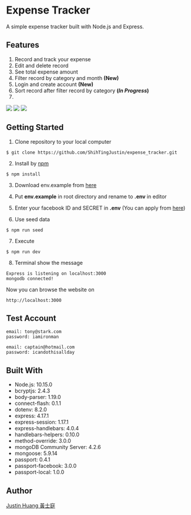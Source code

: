 # Expense Tracker
A simple expense tracker built with Node.js and Express.

## Features
1. Record and track your expense
2. Edit and delete record
3. See total expense amount
4. Filter record by category and month **(New)**
5. Login and create account **(New)**
6. Sort record after filter record by category  **(*In Progress*)**
7. 

![](https://i.imgur.com/YQt2csO.png)
![](https://i.imgur.com/jjL1W2A.jpg)
![](https://i.imgur.com/oNxKhLu.jpg)


## Getting Started
1. Clone repository to your local computer
```
$ git clone https://github.com/ShihTingJustin/expense_tracker.git
```
2. Install by [npm](https://www.npmjs.com/)
```
$ npm install
```
3. Download env.example from [here](https://bit.ly/3eUqqhA)

4. Put **env.example** in root directory and rename to **.env** in editor 

5. Enter your facebook ID and SECRET in **.env**
(You can apply from [here](https://developers.facebook.com/))

6. Use seed data 
```
$ npm run seed
```
7. Execute 
```
$ npm run dev 
```
8. Terminal show the message 
 ```
Express is listening on localhost:3000
mongodb connected!
```
Now you can browse the website on 
```
http://localhost:3000
```

## Test Account

```
email: tony@stark.com
password: iamironman

email: captain@hotmail.com
password: icandothisallday
```

## Built With
* Node.js: 10.15.0
* bcryptjs: 2.4.3
* body-parser: 1.19.0
* connect-flash: 0.1.1
* dotenv: 8.2.0
* express: 4.17.1
* express-session: 1.17.1
* express-handlebars: 4.0.4
* handlebars-helpers: 0.10.0
* method-override: 3.0.0
* mongoDB Community Server: 4.2.6
* mongoose: 5.9.14
* passport: 0.4.1
* passport-facebook: 3.0.0
* passport-local: 1.0.0

## Author
[Justin Huang 黃士庭](https://www.linkedin.com/in/justinhuang777/) 
